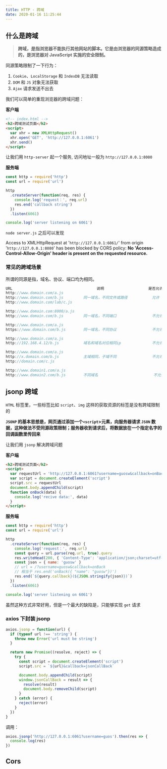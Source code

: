 ```yaml
---
title: HTTP - 跨域
date: 2020-01-16 11:25:44
---
```


## 什么是跨域

> **跨域，是指浏览器不能执行其他网站的脚本。它是由浏览器的同源策略造成的，是浏览器对 JavaScript 实施的安全限制。**

同源策略限制了一下行为：

1. `Cookie`、`LocalStorage` 和 `IndexDB` 无法读取
2. `DOM` 和 `JS` 对象无法获取
3. `Ajax` 请求发送不出去

我们可以简单的重现浏览器的跨域问题：

**客户端**

```html
<!-- index.html -->
<h2>跨域测试页面</h2>
<script>
  var xhr = new XMLHttpRequest()
  xhr.open('GET', 'http://127.0.0.1:6061')
  xhr.send()
</script>
```

让我们用 `http-server` 起一个服务, 访问地址一般为 `http://127.0.0.1:8080`

**服务端**

```js
const http = require('http')
const url = require('url')

http
  .createServer(function(req, res) {
    console.log('request：', req.url)
    res.end('callback string')
  })
  .listen(6061)

console.log('server listening on 6061')
```

`node server.js` 之后可以发现

Access to XMLHttpRequest at '`http://127.0.0.1:6061/`' from origin '`http://127.0.0.1:8080`' has been blocked by CORS policy: **No 'Access-Control-Allow-Origin' header is present on the requested resource.**

### 常见的跨域场景

所谓的同源是指，域名、协议、端口均为相同。

```js
URL                                      说明                    是否允许通信
http://www.domain.com/a.js
http://www.domain.com/b.js         同一域名，不同文件或路径           允许
http://www.domain.com/lab/c.js

http://www.domain.com:8000/a.js
http://www.domain.com/b.js         同一域名，不同端口                不允许

http://www.domain.com/a.js
https://www.domain.com/b.js        同一域名，不同协议                不允许

http://www.domain.com/a.js
http://192.168.4.12/b.js           域名和域名对应相同ip              不允许

http://www.domain.com/a.js
http://x.domain.com/b.js           主域相同，子域不同                不允许
http://domain.com/c.js

http://www.domain1.com/a.js
http://www.domain2.com/b.js        不同域名                         不允许
```

## jsonp 跨域

`HTML` 标签里，一些标签比如 `script`、`img` 这样的获取资源的标签是没有跨域限制的

**`JSONP` 的基本思想是，网页通过添加一个`<script`>元素，向服务器请求 `JSON` 数据，这种做法不受同源政策限制；服务器收到请求后，将数据放在一个指定名字的回调函数里传回来**

让我们用 `jsonp` 解决跨域问题

**客户端**

```html
<h2>跨域测试页面</h2>
<script>
  var requestUrl = 'http://127.0.0.1:6061?username=guosw&callback=onBack'
  var script = document.createElement('script')
  script.src = requestUrl
  document.body.appendChild(script)
  function onBack(data) {
    console.log('recive data:', data)
  }
</script>
```

**服务端**

```js
const http = require('http')
const url = require('url')

http
  .createServer(function(req, res) {
    console.log('request：', req.url)
    const query = url.parse(req.url, true).query
    res.writeHead(200, { 'Content-Type': 'application/json;charset=utf-8' })
    const json = { name: 'guosw' }
    // url = /?username=guosw&callback=onBack
    // 相当于 res.end('onBack({ "name": "guosw"})')
    res.end(`${query.callback}(${JSON.stringify(json)})`)
  })
  .listen(6061)

console.log('server listening on 6061')
```

虽然这种方式非常好用，但是一个最大的缺陷是，只能够实现 `get` 请求

### axios 下封装 jsonp

```js
axios.jsonp = function(url) {
  if (typeof url !== 'string') {
    throw new Error('url must be string')
  }

  return new Promise((resolve, reject) => {
    try {
      const script = document.createElement('script')
      script.src = `${url}&callback=jsonCallBack`

      document.body.appendChild(script)
      window.jsonCallBack = result => {
        resolve(result)
        document.body.removeChild(script)
      }
    } catch (error) {
      reject(error)
    }
  })
}
```

调用：

```js
axios.jsonp('http://127.0.0.1:6061?username=guos').then(res => {
  console.log(res)
})
```

## Cors
